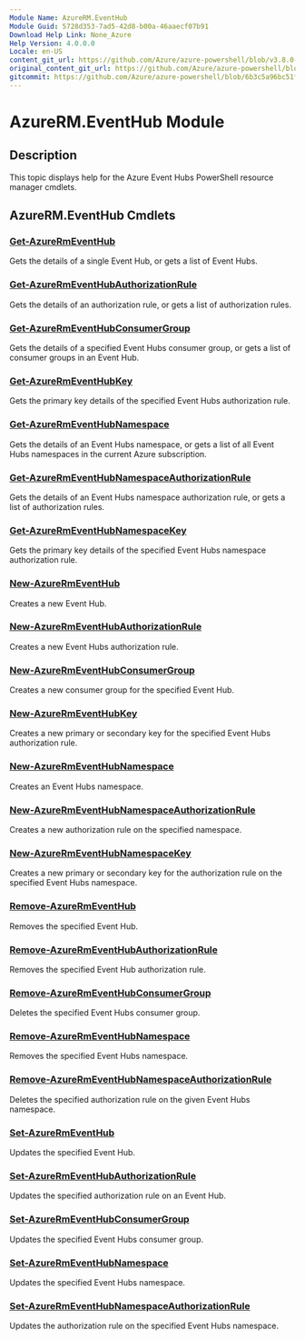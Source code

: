 ```yaml
---
Module Name: AzureRM.EventHub
Module Guid: 5728d353-7ad5-42d8-b00a-46aaecf07b91
Download Help Link: None_Azure
Help Version: 4.0.0.0
Locale: en-US
content_git_url: https://github.com/Azure/azure-powershell/blob/v3.8.0-April2017/src/ResourceManager/EventHub/Commands.EventHub/help/AzureRM.EventHub.md
original_content_git_url: https://github.com/Azure/azure-powershell/blob/v3.8.0-April2017/src/ResourceManager/EventHub/Commands.EventHub/help/AzureRM.EventHub.md
gitcommit: https://github.com/Azure/azure-powershell/blob/6b3c5a96bc51f193136f04f50beb40991416a17f
---
```


# AzureRM.EventHub Module
## Description
This topic displays help for the Azure Event Hubs PowerShell resource manager cmdlets.

## AzureRM.EventHub Cmdlets
### [Get-AzureRmEventHub](Get-AzureRmEventHub.md)
Gets the details of a single Event Hub, or gets a list of Event Hubs.

### [Get-AzureRmEventHubAuthorizationRule](Get-AzureRmEventHubAuthorizationRule.md)
Gets the details of an authorization rule, or gets a list of authorization rules.

### [Get-AzureRmEventHubConsumerGroup](Get-AzureRmEventHubConsumerGroup.md)
Gets the details of a specified Event Hubs consumer group, or gets a list of consumer groups in an Event Hub.

### [Get-AzureRmEventHubKey](Get-AzureRmEventHubKey.md)
Gets the primary key details of the specified Event Hubs authorization rule.

### [Get-AzureRmEventHubNamespace](Get-AzureRmEventHubNamespace.md)
Gets the details of an Event Hubs namespace, or gets a list of all Event Hubs namespaces in the current Azure subscription.

### [Get-AzureRmEventHubNamespaceAuthorizationRule](Get-AzureRmEventHubNamespaceAuthorizationRule.md)
Gets the details of an Event Hubs namespace authorization rule, or gets a list of authorization rules.

### [Get-AzureRmEventHubNamespaceKey](Get-AzureRmEventHubNamespaceKey.md)
Gets the primary key details of the specified Event Hubs namespace authorization rule.

### [New-AzureRmEventHub](New-AzureRmEventHub.md)
Creates a new Event Hub.

### [New-AzureRmEventHubAuthorizationRule](New-AzureRmEventHubAuthorizationRule.md)
Creates a new Event Hubs authorization rule.

### [New-AzureRmEventHubConsumerGroup](New-AzureRmEventHubConsumerGroup.md)
Creates a new consumer group for the specified Event Hub.

### [New-AzureRmEventHubKey](New-AzureRmEventHubKey.md)
Creates a new primary or secondary key for the specified Event Hubs authorization rule.

### [New-AzureRmEventHubNamespace](New-AzureRmEventHubNamespace.md)
Creates an Event Hubs namespace.

### [New-AzureRmEventHubNamespaceAuthorizationRule](New-AzureRmEventHubNamespaceAuthorizationRule.md)
Creates a new authorization rule on the specified namespace.

### [New-AzureRmEventHubNamespaceKey](New-AzureRmEventHubNamespaceKey.md)
Creates a new primary or secondary key for the authorization rule on the specified Event Hubs namespace.

### [Remove-AzureRmEventHub](Remove-AzureRmEventHub.md)
Removes the specified Event Hub.

### [Remove-AzureRmEventHubAuthorizationRule](Remove-AzureRmEventHubAuthorizationRule.md)
Removes the specified Event Hub authorization rule.

### [Remove-AzureRmEventHubConsumerGroup](Remove-AzureRmEventHubConsumerGroup.md)
Deletes the specified Event Hubs consumer group.

### [Remove-AzureRmEventHubNamespace](Remove-AzureRmEventHubNamespace.md)
Removes the specified Event Hubs namespace.

### [Remove-AzureRmEventHubNamespaceAuthorizationRule](Remove-AzureRmEventHubNamespaceAuthorizationRule.md)
Deletes the specified authorization rule on the given Event Hubs namespace.

### [Set-AzureRmEventHub](Set-AzureRmEventHub.md)
Updates the specified Event Hub.

### [Set-AzureRmEventHubAuthorizationRule](Set-AzureRmEventHubAuthorizationRule.md)
Updates the specified authorization rule on an Event Hub.

### [Set-AzureRmEventHubConsumerGroup](Set-AzureRmEventHubConsumerGroup.md)
Updates the specified Event Hubs consumer group.

### [Set-AzureRmEventHubNamespace](Set-AzureRmEventHubNamespace.md)
Updates the specified Event Hubs namespace.

### [Set-AzureRmEventHubNamespaceAuthorizationRule](Set-AzureRmEventHubNamespaceAuthorizationRule.md)
Updates the authorization rule on the specified Event Hubs namespace.


